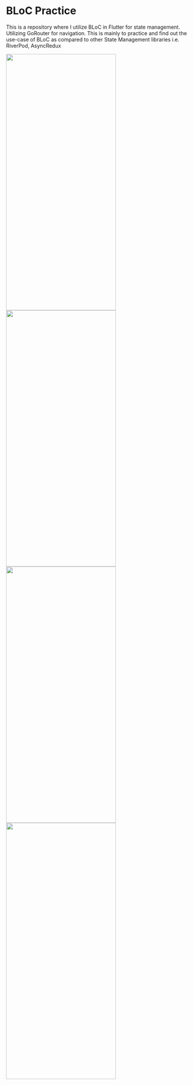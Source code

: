 # BLoC Practice
This is a repository where I utilize BLoC in Flutter for state management. Utilizing GoRouter for navigation. This is mainly to practice and find out the use-case of BLoC as compared to other State Management libraries i.e. RiverPod, AsyncRedux

<img src='https://github.com/user-attachments/assets/06154b11-ba9b-48e4-9444-c623b64b44c6' height=700 width=300>
<img src='https://github.com/user-attachments/assets/c9924e34-98d0-44cb-92c7-1164d6fe53c4' height=700 width=300>
<img src='https://github.com/user-attachments/assets/68d23562-bb17-44cb-9c2c-e1d96b09d3f5' height=700 width=300>
<img src='https://github.com/user-attachments/assets/21773b01-414b-47dc-9996-d8ce01bca028' height=700 width=300>
